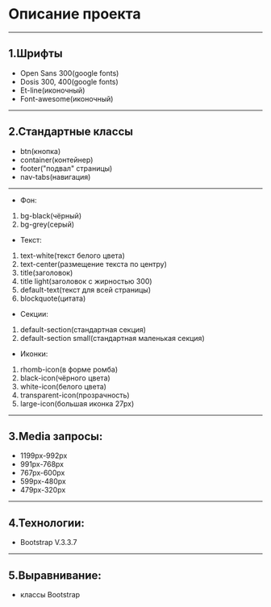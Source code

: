 # Описание проекта
***
## 1.Шрифты
* Open Sans 300(google fonts)
* Dosis 300, 400(google fonts)
* Et-line(иконочный)
* Font-awesome(иконочный)
***
## 2.Стандартные классы
* btn(кнопка)
* container(контейнер)
* footer("подвал" страницы)
* nav-tabs(навигация)
***
* Фон:
1. bg-black(чёрный)
2. bg-grey(серый)
* Текст:
1. text-white(текст белого цвета)
2. text-center(размещение текста по центру)
3. title(заголовок)
4. title light(заголовок с жирностью 300)
5. default-text(текст для всей страницы)
6. blockquote(цитата)
* Секции:
1. default-section(стандартная секция)
2. default-section small(стандартная маленькая секция)
* Иконки:
1. rhomb-icon(в форме ромба)
2. black-icon(чёрного цвета)
3. white-icon(белого цвета)
4. transparent-icon(прозрачность)
5. large-icon(большая иконка 27px)
***
## 3.Media запросы: 
* 1199px-992px
* 991px-768px
* 767px-600px
* 599px-480px
* 479px-320px
***
## 4.Технологии:
* Bootstrap V.3.3.7
***
## 5.Выравнивание:
* классы Bootstrap
